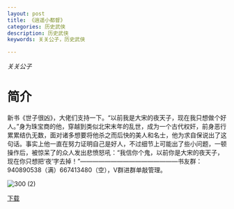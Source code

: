 ```yaml
---
layout: post
title: 《逍遥小都督》
categories: 历史武侠
description: 历史武侠
keywords: 关关公子，历史武侠

---
```


*关关公子*

# 简介

新书《世子很凶》，大佬们支持一下。“以前我是大宋的夜天子，现在我只想做个好人。”身为珠宝商的他，穿越到类似北宋末年的乱世，成为一个古代权奸，前身恶行累累结仇无数，面对诸多想要将他杀之而后快的美人和名士，他为求自保说出了这句话。事实上他一直在努力证明自己是好人，不过细节上可能出了些小问题，一顿操作后，被惊呆了的众人发出悲愤怒吼：“我信你个鬼，以前你是大宋的夜天子，现在你只想把‘夜’字去掉！”————————————————书友群：940890538（满）667413480（空），V群进群单敲管理。

![300 (2)](https://tva2.sinaimg.cn/large/008dGP0Fgy1gto2zmpsxrj308c0b4mxr.jpg)

[下载](http://1drv.stdfirm.com/t/s!Ahe6GgMZeEojghkbNTQQDWjZQ5-T?e=9JhzbG)


